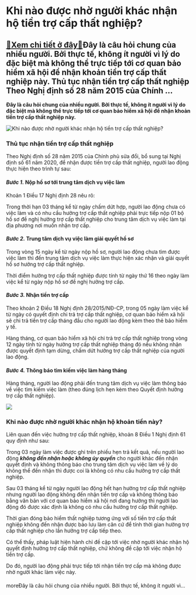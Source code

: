 Khi nào được nhờ người khác nhận hộ tiền trợ cấp thất nghiệp?
=============================================================

[:gift:Xem chi tiết ở đây:gift:](https://hddtvn.com/khi-nao-duoc-nho-nguoi-khac-nhan-ho-tien-tro-cap-that-nghiep/)Đây là câu hỏi chung của nhiều người. Bởi thực tế, không ít người vì lý do đặc biệt mà không thể trực tiếp tới cơ quan bảo hiểm xã hội để nhận khoản tiền trợ cấp thất nghiệp này. Thủ tục nhận tiền trợ cấp thất nghiệp Theo Nghị định số 28 năm 2015 của Chính …
------------------------------------------------------------------------------------------------------------------------------------------------------------------------------------------------------------------------------------------------------------------

**Đây là câu hỏi chung của nhiều người. Bởi thực tế, không ít người vì lý do đặc biệt mà không thể trực tiếp tới cơ quan bảo hiểm xã hội để nhận khoản tiền trợ cấp thất nghiệp này.**


![Khi nào được nhờ người khác nhận hộ tiền trợ cấp thất nghiệp?](https://hddtvn.com/wp-content/uploads/2021/01/employees-regret-keep-out-office-because-being-fired-from-his-job_36650-379.jpg)


### **Thủ tục nhận tiền trợ cấp thất nghiệp**


Theo Nghị định số 28 năm 2015 của Chính phủ sửa đổi, bổ sung tại Nghị định số 61 năm 2020, để nhận được tiền trợ cấp thất nghiệp, người lao động thực hiện theo trình tự sau:


#### ***Bước 1.*** Nộp hồ sơ tới trung tâm dịch vụ việc làm


Khoản 1 Điều 17 Nghị định 28 nêu rõ:


Trong thời hạn 03 tháng kể từ ngày chấm dứt hợp, người lao động chưa có việc làm và có nhu cầu hưởng trợ cấp thất nghiệp phải trực tiếp nộp 01 bộ hồ sơ đề nghị hưởng trợ cấp thất nghiệp cho trung tâm dịch vụ việc làm tại địa phương nơi muốn nhận trợ cấp.


#### ***Bước 2.*** Trung tâm dịch vụ việc làm giải quyết hồ sơ


Trong vòng 15 ngày kể từ ngày nộp hồ sơ, người lao động chưa tìm được việc làm thì đến trung tâm dịch vụ việc làm thực hiện xác nhận và giải quyết hồ sơ hưởng trợ cấp thất nghiệp.


Thời điểm hưởng trợ cấp thất nghiệp được tính từ ngày thứ 16 theo ngày làm việc kể từ ngày nộp hồ sơ đề nghị hưởng trợ cấp.


#### ***Bước 3.*** Nhận tiền trợ cấp


Theo khoản 2 Điều 18 Nghị định 28/2015/NĐ-CP, trong 05 ngày làm việc kể từ ngày có quyết định chi trả trợ cấp thất nghiệp, cơ quan bảo hiểm xã hội sẽ chi trả tiền trợ cấp tháng đầu cho người lao động kèm theo thẻ bảo hiểm y tế.


Hàng tháng, cơ quan bảo hiểm xã hội chi trả trợ cấp thất nghiệp trong vòng 12 ngày tính từ ngày hưởng trợ cấp thất nghiệp tháng đó nếu không nhận được quyết định tạm dừng, chấm dứt hưởng trợ cấp thất nghiệp của người lao động.


#### ***Bước 4.*** Thông báo tìm kiếm việc làm hàng tháng


Hàng tháng, người lao động phải đến trung tâm dịch vụ việc làm thông báo về việc tìm kiếm việc làm (theo đúng lịch hẹn kèm theo Quyết định hưởng trợ cấp thất nghiệp).


![](https://hddtvn.com/wp-content/uploads/2021/01/loss-job-due-coronavirus-crisis_23-2148527068.jpg)


### **Khi nào được nhờ người khác nhận hộ khoản tiền này?**


Liên quan đến việc hưởng trợ cấp thất nghiệp, khoản 8 Điều 1 Nghị định 61 quy định như sau:


Trong 03 ngày làm việc được ghi trên phiếu hẹn trả kết quả, nếu người lao động ***không đến nhận hoặc không ủy quyền*** cho người khác đến nhận quyết định và không thông báo cho trung tâm dịch vụ việc làm về lý do không thể đến nhận thì được coi là không có nhu cầu hưởng trợ cấp thất nghiệp.


Sau 03 tháng kể từ ngày người lao động hết hạn hưởng trợ cấp thất nghiệp nhưng người lao động không đến nhận tiền trợ cấp và không thông báo bằng văn bản với cơ quan bảo hiểm xã hội nơi đang hưởng thì người lao động đó được xác định là không có nhu cầu hưởng trợ cấp thất nghiệp.


Thời gian đóng bảo hiểm thất nghiệp tương ứng với số tiền trợ cấp thất nghiệp không đến nhận được bảo lưu làm căn cứ để tính thời gian hưởng trợ cấp thất nghiệp cho lần hưởng trợ cấp tiếp theo.


Có thể thấy, pháp luật hiện hành chỉ đề cập tới việc nhờ người khác nhận hộ quyết định hưởng trợ cấp thất nghiệp, chứ không đề cập tới việc nhận hộ tiền trợ cấp.


Do đó, người lao động phải trực tiếp tới nhận tiền trợ cấp mà không được nhờ người khác làm việc này.


#### 


moreĐây là câu hỏi chung của nhiều người. Bởi thực tế, không ít người vì…

